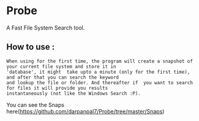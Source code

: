 # Probe
A Fast File System Search tool.


## How to use :
    When using for the first time, the program will create a snapshot of your current file system and store it in
    'database', it might  take upto a minute (only for the first time), and after that you can search the keyword
    and lookup the file or folder. And thereafter if  you want to search for files it will provide you results
    instantaneously (not like the Windows Search :P).


You can see the Snaps here(https://github.com/darpanpal7/Probe/tree/master/Snaps)
